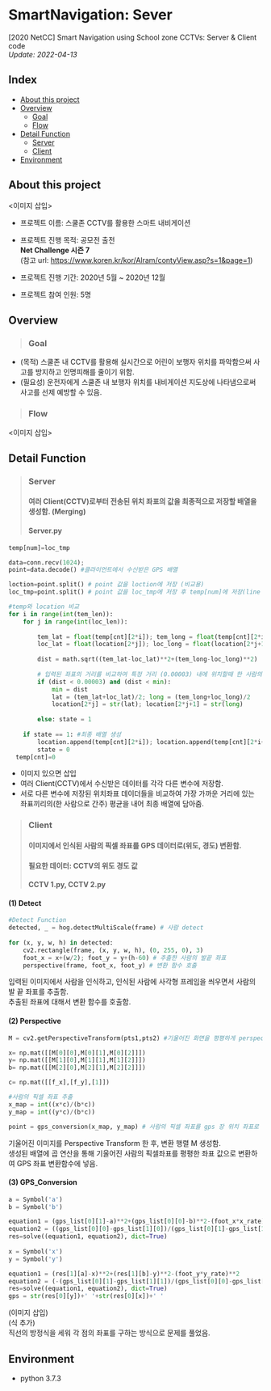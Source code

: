 # SmartNavigation: Sever  
[2020 NetCC] Smart Navigation using School zone CCTVs: Server &amp; Client code    
_Update: 2022-04-13_  
## **Index**
+ [About this project](#about-this-project)
+ [Overview](#overview)
  + [Goal](#goal)
  + [Flow](#flow)
+ [Detail Function](#detail-function)
  + [Server](#server)
  + [Client](#client)
+ [Environment](#environment)

## **About this project**
<이미지 삽입>
+ 프로젝트 이름: 스쿨존 CCTV를 활용한 스마트 내비게이션  
+ 프로젝트 진행 목적: 공모전 출전   
**Net Challenge 시즌 7**   
(참고 url: https://www.koren.kr/kor/Alram/contyView.asp?s=1&page=1)    


+ 프로젝트 진행 기간: 2020년 5월 ~ 2020년 12월


+ 프로젝트 참여 인원: 5명  
## **Overview** 
> ### **Goal**
+ (목적) 스쿨존 내 CCTV를 활용해 실시간으로 어린이 보행자 위치를 파악함으써 사고를 방지하고 인명피해를 줄이기 위함. 
+ (필요성) 운전자에게 스쿨존 내 보행자 위치를 내비게이션 지도상에 나타냄으로써 사고를 선제 예방할 수 있음. 
> ### **Flow**
<이미지 삽입>  

## **Detail Function**
> ### **Server**   
> #### **여러 Client(CCTV)로부터 전송된 위치 좌표의 값을 최종적으로 저장할 배열을 생성함. (Merging)**
> #### Server.py


``` python
temp[num]=loc_tmp

data=conn.recv(1024); 
point=data.decode() #클라이언트에서 수신받은 GPS 배열

loction=point.split() # point 값을 loction에 저장 (비교용) 
loc_tmp=point.split() # point 값을 loc_tmp에 저장 후 temp[num]에 저장(line 36) 

#temp와 location 비교
for i in range(int(tem_len)):
    for j in range(int(loc_len)):
        
        tem_lat = float(temp[cnt][2*i]); tem_long = float(temp[cnt][2*i+1])
        loc_lat = float(location[2*j]); loc_long = float(location[2*j+1])
        
        dist = math.sqrt((tem_lat-loc_lat)**2+(tem_long-loc_long)**2)
       
        # 입력된 좌표의 거리를 비교하여 특정 거리 (0.00003) 내에 위치할때 한 사람의 좌표로 인식 -> merge
        if (dist < 0.00003) and (dist < min):
            min = dist
            lat = (tem_lat+loc_lat)/2; long = (tem_long+loc_long)/2
            location[2*j] = str(lat); location[2*j+1] = str(long)
      
        else: state = 1
   
    if state == 1: #최종 배열 생성
        location.append(temp[cnt][2*i]); location.append(temp[cnt][2*i+1])
        state = 0
  temp[cnt]=0
```
+ 이미지 있으면 삽입
+ 여러 Client(CCTV)에서 수신받은 데이터를 각각 다른 변수에 저장함. 
+ 서로 다른 변수에 저장된 위치좌표 데이더들을 비교하여 가장 가까운 거리에 있는 좌표끼리의(한 사람으로 간주) 평균을 내어 최종 배열에 담아줌. 

> ### **Client**   
> #### **이미지에서 인식된 사람의 픽셀 좌표를 GPS 데이터로(위도, 경도) 변환함.**  
> #### **필요한 데이터: CCTV의 위도 경도 값**  
> #### CCTV 1.py, CCTV 2.py  


#### **(1) Detect**   
``` python
#Detect Function
detected, _ = hog.detectMultiScale(frame) # 사람 detect
  
for (x, y, w, h) in detected:
    cv2.rectangle(frame, (x, y, w, h), (0, 255, 0), 3)
    foot_x = x+(w/2); foot_y = y+(h-60) # 추출한 사람의 발끝 좌표 
    perspective(frame, foot_x, foot_y) # 변환 함수 호출
```
입력된 이미지에서 사람을 인식하고, 인식된 사람에 사각형 프레임을 씌우면서 사람의 발 끝 좌표를 추출함.   
추출된 좌표에 대해서 변환 함수를 호출함.  


#### **(2) Perspective**  
``` python
M = cv2.getPerspectiveTransform(pts1,pts2) #기울어진 화면을 평평하게 perspective transform 

x= np.mat([[M[0][0],M[0][1],M[0][2]]])
y= np.mat([[M[1][0],M[1][1],M[1][2]]])
b= np.mat([[M[2][0],M[2][1],M[2][2]]])

c= np.mat([[f_x],[f_y],[1]])

#사람의 픽셀 좌표 추출
x_map = int((x*c)/(b*c))
y_map = int((y*c)/(b*c))

point = gps_conversion(x_map, y_map) # 사람의 픽셀 좌표를 gps 장 위치 좌표로 변환   
```
기울어진 이미지를 Perspective Transform 한 후, 변환 행렬 M 생성함.  
생성된 배열에 곱 연산을 통해 기울어진 사람의 픽셀좌표를 평평한 좌표 값으로 변환하여 GPS 좌표 변환함수에 넣음.    


#### **(3) GPS_Conversion**  
``` python
a = Symbol('a')
b = Symbol('b')

equation1 = (gps_list[0][1]-a)**2+(gps_list[0][0]-b)**2-(foot_x*x_rate)**2
equation2 = ((gps_list[0][0]-gps_list[1][0])/(gps_list[0][1]-gps_list[1][1]))*(a-gps_list[0][1])+gps_list[0][0]-b
res=solve((equation1, equation2), dict=True)
    
x = Symbol('x')
y = Symbol('y')

equation1 = (res[1][a]-x)**2+(res[1][b]-y)**2-(foot_y*y_rate)**2
equation2 = (-(gps_list[0][1]-gps_list[1][1])/(gps_list[0][0]-gps_list[1][0]))*(x-res[1][a])+res[1][b]-y
res=solve((equation1, equation2), dict=True)
gps = str(res[0][y])+' '+str(res[0][x])+' '
```
(이미지 삽입)   
(식 추가)  
직선의 방정식을 세워 각 점의 좌표를 구하는 방식으로 문제를 풀었음.  

## **Environment** 
+ python 3.7.3
